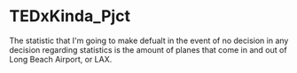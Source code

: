 # TEDxKinda_Pjct
The statistic that I'm going to make defualt in the event of no decision in any decision regarding statistics is the amount of planes that come in and out of Long Beach Airport, or LAX.
